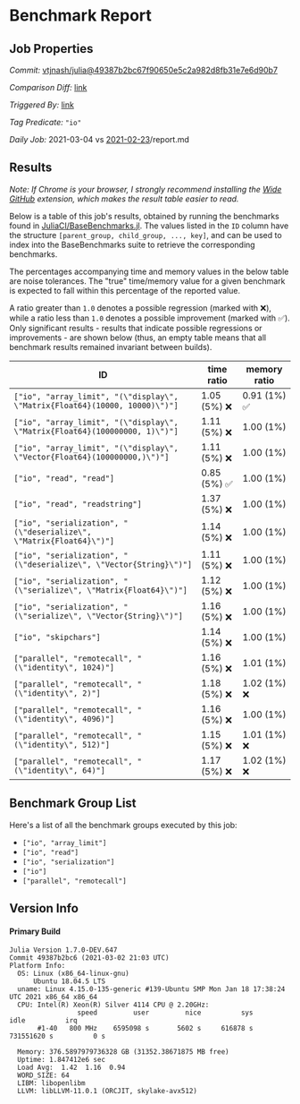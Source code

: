# Benchmark Report

## Job Properties

*Commit:* [vtjnash/julia@49387b2bc67f90650e5c2a982d8fb31e7e6d90b7](https://github.com/vtjnash/julia/commit/49387b2bc67f90650e5c2a982d8fb31e7e6d90b7)

*Comparison Diff:* [link](https://github.com/vtjnash/julia/compare/d753a0b6a78d94d08c17b2c227916700e3359e4a..49387b2bc67f90650e5c2a982d8fb31e7e6d90b7)

*Triggered By:* [link](https://github.com/vtjnash/julia/commit/49387b2bc67f90650e5c2a982d8fb31e7e6d90b7#commitcomment-47869137)

*Tag Predicate:* `"io"`

*Daily Job:* 2021-03-04 vs [2021-02-23](../../2021-02/23)/report.md

## Results

*Note: If Chrome is your browser, I strongly recommend installing the [Wide GitHub](https://chrome.google.com/webstore/detail/wide-github/kaalofacklcidaampbokdplbklpeldpj?hl=en)
extension, which makes the result table easier to read.*

Below is a table of this job's results, obtained by running the benchmarks found in
[JuliaCI/BaseBenchmarks.jl](https://github.com/JuliaCI/BaseBenchmarks.jl). The values
listed in the `ID` column have the structure `[parent_group, child_group, ..., key]`,
and can be used to index into the BaseBenchmarks suite to retrieve the corresponding
benchmarks.

The percentages accompanying time and memory values in the below table are noise tolerances. The "true"
time/memory value for a given benchmark is expected to fall within this percentage of the reported value.

A ratio greater than `1.0` denotes a possible regression (marked with :x:), while a ratio less
than `1.0` denotes a possible improvement (marked with :white_check_mark:). Only significant results - results
that indicate possible regressions or improvements - are shown below (thus, an empty table means that all
benchmark results remained invariant between builds).

| ID | time ratio | memory ratio |
|----|------------|--------------|
| `["io", "array_limit", "(\"display\", \"Matrix{Float64}(10000, 10000)\")"]` | 1.05 (5%) :x: | 0.91 (1%) :white_check_mark: |
| `["io", "array_limit", "(\"display\", \"Matrix{Float64}(100000000, 1)\")"]` | 1.11 (5%) :x: | 1.00 (1%)  |
| `["io", "array_limit", "(\"display\", \"Vector{Float64}(100000000,)\")"]` | 1.11 (5%) :x: | 1.00 (1%)  |
| `["io", "read", "read"]` | 0.85 (5%) :white_check_mark: | 1.00 (1%)  |
| `["io", "read", "readstring"]` | 1.37 (5%) :x: | 1.00 (1%)  |
| `["io", "serialization", "(\"deserialize\", \"Matrix{Float64}\")"]` | 1.14 (5%) :x: | 1.00 (1%)  |
| `["io", "serialization", "(\"deserialize\", \"Vector{String}\")"]` | 1.11 (5%) :x: | 1.00 (1%)  |
| `["io", "serialization", "(\"serialize\", \"Matrix{Float64}\")"]` | 1.12 (5%) :x: | 1.00 (1%)  |
| `["io", "serialization", "(\"serialize\", \"Vector{String}\")"]` | 1.16 (5%) :x: | 1.00 (1%)  |
| `["io", "skipchars"]` | 1.14 (5%) :x: | 1.00 (1%)  |
| `["parallel", "remotecall", "(\"identity\", 1024)"]` | 1.16 (5%) :x: | 1.01 (1%)  |
| `["parallel", "remotecall", "(\"identity\", 2)"]` | 1.18 (5%) :x: | 1.02 (1%) :x: |
| `["parallel", "remotecall", "(\"identity\", 4096)"]` | 1.16 (5%) :x: | 1.00 (1%)  |
| `["parallel", "remotecall", "(\"identity\", 512)"]` | 1.15 (5%) :x: | 1.01 (1%) :x: |
| `["parallel", "remotecall", "(\"identity\", 64)"]` | 1.17 (5%) :x: | 1.02 (1%) :x: |

## Benchmark Group List

Here's a list of all the benchmark groups executed by this job:

- `["io", "array_limit"]`
- `["io", "read"]`
- `["io", "serialization"]`
- `["io"]`
- `["parallel", "remotecall"]`

## Version Info

#### Primary Build

```
Julia Version 1.7.0-DEV.647
Commit 49387b2bc6 (2021-03-02 21:03 UTC)
Platform Info:
  OS: Linux (x86_64-linux-gnu)
      Ubuntu 18.04.5 LTS
  uname: Linux 4.15.0-135-generic #139-Ubuntu SMP Mon Jan 18 17:38:24 UTC 2021 x86_64 x86_64
  CPU: Intel(R) Xeon(R) Silver 4114 CPU @ 2.20GHz: 
                 speed         user         nice          sys         idle          irq
       #1-40   800 MHz    6595098 s       5602 s     616878 s  731551620 s          0 s
       
  Memory: 376.5897979736328 GB (31352.38671875 MB free)
  Uptime: 1.847412e6 sec
  Load Avg:  1.42  1.16  0.94
  WORD_SIZE: 64
  LIBM: libopenlibm
  LLVM: libLLVM-11.0.1 (ORCJIT, skylake-avx512)

```
